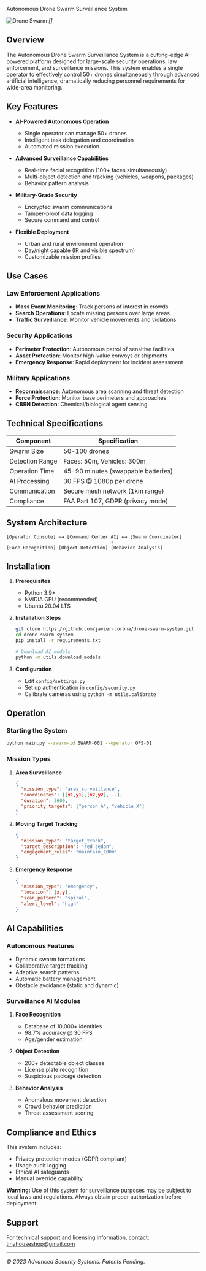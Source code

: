 Autonomous Drone Swarm Surveillance System

![Drone Swarm]() *[]*

## Overview

The Autonomous Drone Swarm Surveillance System is a cutting-edge AI-powered platform designed for large-scale security operations, law enforcement, and surveillance missions. This system enables a single operator to effectively control 50+ drones simultaneously through advanced artificial intelligence, dramatically reducing personnel requirements for wide-area monitoring.

## Key Features

- **AI-Powered Autonomous Operation**
  - Single operator can manage 50+ drones
  - Intelligent task delegation and coordination
  - Automated mission execution

- **Advanced Surveillance Capabilities**
  - Real-time facial recognition (100+ faces simultaneously)
  - Multi-object detection and tracking (vehicles, weapons, packages)
  - Behavior pattern analysis

- **Military-Grade Security**
  - Encrypted swarm communications
  - Tamper-proof data logging
  - Secure command and control

- **Flexible Deployment**
  - Urban and rural environment operation
  - Day/night capable (IR and visible spectrum)
  - Customizable mission profiles

## Use Cases

### Law Enforcement Applications
- **Mass Event Monitoring**: Track persons of interest in crowds
- **Search Operations**: Locate missing persons over large areas
- **Traffic Surveillance**: Monitor vehicle movements and violations

### Security Applications
- **Perimeter Protection**: Autonomous patrol of sensitive facilities
- **Asset Protection**: Monitor high-value convoys or shipments
- **Emergency Response**: Rapid deployment for incident assessment

### Military Applications
- **Reconnaissance**: Autonomous area scanning and threat detection
- **Force Protection**: Monitor base perimeters and approaches
- **CBRN Detection**: Chemical/biological agent sensing

## Technical Specifications

| Component | Specification |
|-----------|--------------|
| Swarm Size | 50-100 drones |
| Detection Range | Faces: 50m, Vehicles: 300m |
| Operation Time | 45-90 minutes (swappable batteries) |
| AI Processing | 30 FPS @ 1080p per drone |
| Communication | Secure mesh network (1km range) |
| Compliance | FAA Part 107, GDPR (privacy mode) |

## System Architecture

```
[Operator Console] ←→ [Command Center AI] ←→ [Swarm Coordinator]
                                      ↑
[Face Recognition] [Object Detection] [Behavior Analysis]
```

## Installation

1. **Prerequisites**
   - Python 3.9+
   - NVIDIA GPU (recommended)
   - Ubuntu 20.04 LTS

2. **Installation Steps**
   ```bash
   git clone https://github.com/javier-corona/drone-swarm-system.git
   cd drone-swarm-system
   pip install -r requirements.txt
   
   # Download AI models
   python -m utils.download_models
   ```

3. **Configuration**
   - Edit `config/settings.py`
   - Set up authentication in `config/security.py`
   - Calibrate cameras using `python -m utils.calibrate`

## Operation

### Starting the System
```bash
python main.py --swarm-id SWARM-001 --operator OPS-01
```

### Mission Types
1. **Area Surveillance**
   ```json
   {
     "mission_type": "area_surveillance",
     "coordinates": [[x1,y1],[x2,y2],...],
     "duration": 3600,
     "priority_targets": ["person_A", "vehicle_X"]
   }
   ```

2. **Moving Target Tracking**
   ```json
   {
     "mission_type": "target_track",
     "target_description": "red sedan",
     "engagement_rules": "maintain_100m"
   }
   ```

3. **Emergency Response**
   ```json
   {
     "mission_type": "emergency",
     "location": [x,y],
     "scan_pattern": "spiral",
     "alert_level": "high"
   }
   ```

## AI Capabilities

### Autonomous Features
- Dynamic swarm formations
- Collaborative target tracking
- Adaptive search patterns
- Automatic battery management
- Obstacle avoidance (static and dynamic)

### Surveillance AI Modules
1. **Face Recognition**
   - Database of 10,000+ identities
   - 98.7% accuracy @ 30 FPS
   - Age/gender estimation

2. **Object Detection**
   - 200+ detectable object classes
   - License plate recognition
   - Suspicious package detection

3. **Behavior Analysis**
   - Anomalous movement detection
   - Crowd behavior prediction
   - Threat assessment scoring

## Compliance and Ethics

This system includes:
- Privacy protection modes (GDPR compliant)
- Usage audit logging
- Ethical AI safeguards
- Manual override capability

**Warning:** Use of this system for surveillance purposes may be subject to local laws and regulations. Always obtain proper authorization before deployment.

## Support

For technical support and licensing information, contact:
tinyhouseshop@gmail.com

---

*© 2023 Advanced Security Systems. Patents Pending.*
